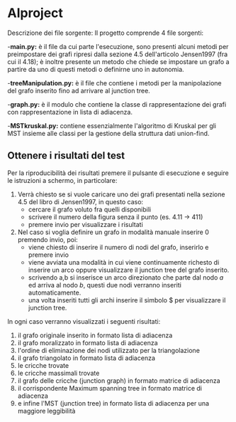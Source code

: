 # AIproject
Descrizione dei file sorgente:
Il progetto comprende 4 file sorgenti:

-**main.py:** è il file da cui parte l'esecuzione, sono presenti alcuni metodi per preimpostare dei grafi ripresi dalla sezione 4.5 dell'articolo Jensen1997 (fra cui il 4.18); è inoltre presente un metodo che chiede se impostare un grafo a partire da uno di questi metodi o definirne uno in autonomia.

-**treeManipulation.py:** è il file che contiene i metodi per la manipolazione del grafo inserito fino ad arrivare al junction tree.

-**graph.py:** è il modulo che contiene la classe di rappresentazione dei grafi con rappresentazione in lista di adiacenza.

-**MSTkruskal.py:** contiene essenzialmente l'algoritmo di Kruskal per gli MST insieme alle classi per la gestione della struttura dati union-find.

## Ottenere i risultati del test

Per la riproducibilità dei risultati premere il pulsante di esecuzione e seguire le istruzioni a schermo, in particolare:
1. Verrà chiesto se si vuole caricare uno dei grafi presentati nella sezione 4.5 del libro di Jensen1997, in questo caso:
   - cercare il grafo voluto fra quelli disponibili
   - scrivere il numero della figura senza il punto (es. 4.11 -> 411)
   - premere invio per visualizzare i risultati
2. Nel caso si voglia definire un grafo in modalità manuale inserire 0 premendo invio, poi:
   - viene chiesto di inserire il numero di nodi del grafo, inserirlo e premere invio
   - viene avviata una modalità in cui viene continuamente richesto di inserire un arco oppure visualizzare il junction tree del grafo inserito.
   - scrivendo a,b si inserisce un arco direzionato che parte dal nodo *a* ed arriva al nodo *b*, questi due nodi verranno inseriti automaticamente.
   - una volta inseriti tutti gli archi inserire il simbolo $ per visualizzare il junction tree.

In ogni caso verranno visualizzati i seguenti risultati:
1. il grafo originale inserito in formato lista di adiacenza
2. il grafo moralizzato in formato lista di adiacenza
3. l'ordine di eliminazione dei nodi utilizzato per la triangolazione
4. il grafo triangolato in formato lista di adiacenza
5. le cricche trovate
6. le cricche massimali trovate
7. il grafo delle cricche (junction graph) in formato matrice di adiacenza
8. il corrispondente Maximum spanning tree in formato matrice di adiacenza
9. e infine l'MST (junction tree) in formato lista di adiacenza per una maggiore leggibilità

